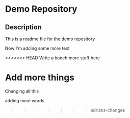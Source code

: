 # Demo Repository

## Description

This is a readme file for the demo repository

Now I'm adding some more text

<<<<<<< HEAD
Write a bunch more stuff here

Add more things
=======
Changing all this

adding more words
>>>>>>> adrians-changes
